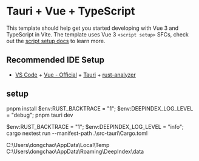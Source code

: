 # Tauri + Vue + TypeScript

This template should help get you started developing with Vue 3 and TypeScript in Vite. The template uses Vue 3 `<script setup>` SFCs, check out the [script setup docs](https://v3.vuejs.org/api/sfc-script-setup.html#sfc-script-setup) to learn more.

## Recommended IDE Setup

- [VS Code](https://code.visualstudio.com/) + [Vue - Official](https://marketplace.visualstudio.com/items?itemName=Vue.volar) + [Tauri](https://marketplace.visualstudio.com/items?itemName=tauri-apps.tauri-vscode) + [rust-analyzer](https://marketplace.visualstudio.com/items?itemName=rust-lang.rust-analyzer)

## setup
pnpm install
$env:RUST_BACKTRACE = "1"; $env:DEEPINDEX_LOG_LEVEL = "debug"; pnpm tauri dev

$env:RUST_BACKTRACE = "1"; $env:DEEPINDEX_LOG_LEVEL = "info"; cargo nextest run --manifest-path .\src-tauri\Cargo.toml


C:\Users\dongchao\AppData\Local\Temp
C:\Users\dongchao\AppData\Roaming\DeepIndex\data
